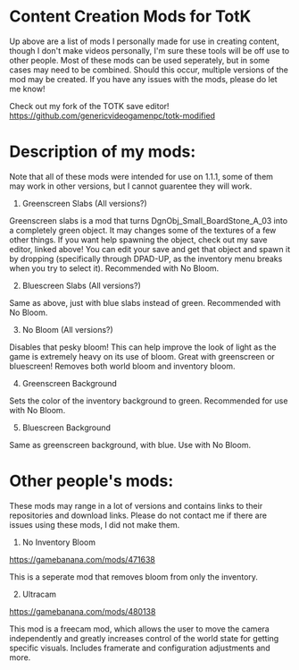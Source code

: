# Content Creation Mods for TotK

Up above are a list of mods I personally made for use in creating content, though I don't make videos personally, I'm sure these tools will be off use to other people. Most of these mods can be used seperately, but in some cases may need to be combined. Should this occur,  multiple versions of the mod may be created. If you have any issues with the mods, please do let me know!

Check out my fork of the TOTK save editor!
https://github.com/genericvideogamenpc/totk-modified

# Description of my mods:
Note that all of these mods were intended for use on 1.1.1, some of them may work in other versions, but I cannot guarentee they will work.
1. Greenscreen Slabs (All versions?)

Greenscreen slabs is a mod that turns DgnObj_Small_BoardStone_A_03 into a completely green object. It may changes some of the textures of a few other things. If you want help spawning the object, check out my save editor, linked above! You can edit your save and get that object and spawn it by dropping (specifically through DPAD-UP, as the inventory menu breaks when you try to select it). Recommended with No Bloom.
 
 
2. Bluescreen Slabs (All versions?)
   
Same as above, just with blue slabs instead of green. Recommended with No Bloom.


3. No Bloom (All versions?)
   
Disables that pesky bloom! This can help improve the look of light as the game is extremely heavy on its use of bloom. Great with greenscreen or bluescreen! Removes both world bloom and inventory bloom.

4. Greenscreen Background
   
Sets the color of the inventory background to green. Recommended for use with No Bloom.

5. Bluescreen Background
   
Same as greenscreen background, with blue. Use with No Bloom.


  
# Other people's mods:
These mods may range in a lot of versions and contains links to their repositories and download links. Please do not contact me if there are issues using these mods, I did not make them.
1. No Inventory Bloom

  https://gamebanana.com/mods/471638
  
  This is a seperate mod that removes bloom from only the inventory.

2. Ultracam

https://gamebanana.com/mods/480138

   This mod is a freecam mod, which allows the user to move the camera independently and greatly increases control of the world state for getting specific visuals. Includes framerate and configuration adjustments and more.
   
